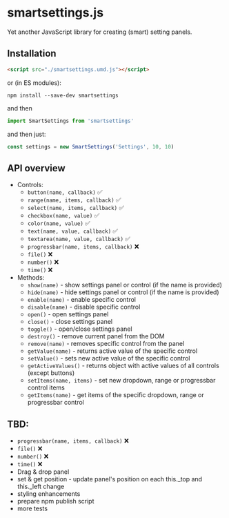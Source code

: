 # smartsettings.js
Yet another JavaScript library for creating (smart) setting panels.

## Installation

```html
<script src="./smartsettings.umd.js"></script>
```

or (in ES modules):

```
npm install --save-dev smartsettings
```
and then
```js
import SmartSettings from 'smartsettings'
```
and then just:

```js
const settings = new SmartSettings('Settings', 10, 10)
```

## API overview
- Controls:
    - `button(name, callback)` ✅
    - `range(name, items, callback)` ✅
    - `select(name, items, callback)` ✅
    - `checkbox(name, value)` ✅
    - `color(name, value)` ✅
    - `text(name, value, callback)` ✅
    - `textarea(name, value, callback)` ✅
    - `progressbar(name, items, callback)` ❌
    - `file()` ❌
    - `number()` ❌
    - `time()` ❌
- Methods:
    - `show(name)` - show settings panel or control (if the name is provided) 
    - `hide(name)` - hide settings panel or control (if the name is provided)
    - `enable(name)` - enable specific control
    - `disable(name)` - disable specific control
    - `open()` - open settings panel
    - `close()` - close settings panel
    - `toggle()` - open/close settings panel
    - `destroy()` - remove current panel from the DOM
    - `remove(name)` - removes specific control from the panel
    - `getValue(name)` - returns active value of the specific control
    - `setValue()` - sets new active value of the specific control
    - `getActiveValues()` - returns object with active values of all controls (except buttons)
    - `setItems(name, items)` - set new dropdown, range or progressbar control items
    - `getItems(name)` - get items of the specific dropdown, range or progressbar control   

## TBD:
- `progressbar(name, items, callback)` ❌
- `file()` ❌
- `number()` ❌
- `time()` ❌
- Drag & drop panel
- set & get position - update panel's position on each this._top and this._left change
- styling enhancements
- prepare npm publish script
- more tests